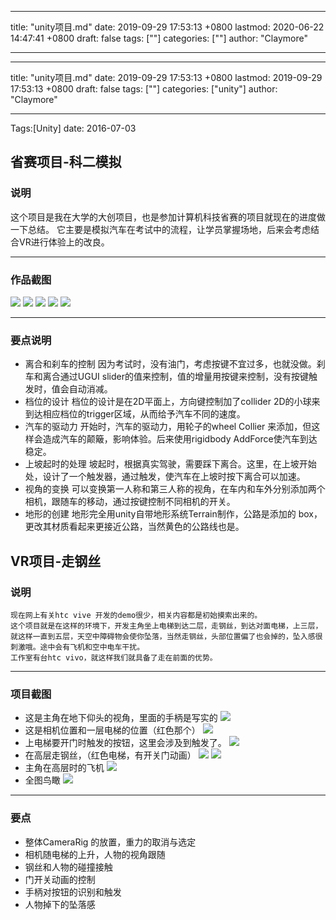 
---
title: "unity项目.md"
date: 2019-09-29 17:53:13 +0800
lastmod: 2020-06-22 14:47:41 +0800
draft: false
tags: [""]
categories: [""]
author: "Claymore"

---
---
title: "unity项目.md"
date: 2019-09-29 17:53:13 +0800
lastmod: 2019-09-29 17:53:13 +0800
draft: false
tags: [""]
categories: ["unity"]
author: "Claymore"

---
Tags:[Unity]  date: 2016-07-03

## 省赛项目-科二模拟

### 说明
这个项目是我在大学的大创项目，也是参加计算机科技省赛的项目就现在的进度做一下总结。
它主要是模拟汽车在考试中的流程，让学员掌握场地，后来会考虑结合VR进行体验上的改良。

<!-- more -->

---

### 作品截图
![](http://claymore.wang:5000/uploads/big/6d5b0399a10fc691d3e2691fb4c4dc7d.png)
![](http://claymore.wang:5000/uploads/big/928b281277e2dc988d73a5fe307b3f3a.png)
![](http://claymore.wang:5000/uploads/big/5a123047f23c62f9f00a0de98e536cfa.png)
![](http://claymore.wang:5000/uploads/big/457192d76715c2e238a9e39bf566bf99.png)
![](http://claymore.wang:5000/uploads/big/72690a6a2e5c11cce200babb1fa24da0.png)

---

### 要点说明
* 离合和刹车的控制
    因为考试时，没有油门，考虑按键不宜过多，也就没做。刹车和离合通过UGUI slider的值来控制，值的增量用按键来控制，没有按键触发时，值会自动消减。
* 档位的设计
    档位的设计是在2D平面上，方向键控制加了collider 2D的小球来到达相应档位的trigger区域，从而给予汽车不同的速度。
* 汽车的驱动力
    开始时，汽车的驱动力，用轮子的wheel Collier 来添加，但这样会造成汽车的颠簸，影响体验。后来使用rigidbody AddForce使汽车到达稳定。
* 上坡起时的处理
    坡起时，根据真实驾驶，需要踩下离合。这里，在上坡开始处，设计了一个触发器，通过触发，使汽车在上坡时按下离合可以加速。
* 视角的变换
    可以变换第一人称和第三人称的视角，在车内和车外分别添加两个相机，跟随车的移动，通过按键控制不同相机的开关。
* 地形的创建
    地形完全用unity自带地形系统Terrain制作，公路是添加的 box，更改其材质看起来更接近公路，当然黄色的公路线也是。




## VR项目-走钢丝

### 说明
    现在网上有关htc vive 开发的demo很少，相关内容都是初始摸索出来的。
    这个项目就是在这样的环境下，开发主角坐上电梯到达二层，走钢丝，到达对面电梯，上三层，就这样一直到五层，天空中障碍物会使你坠落，当然走钢丝，头部位置偏了也会掉的，坠入感很刺激哦。途中会有飞机和空中电车干扰。
    工作室有台htc vivo，就这样我们就具备了走在前面的优势。

---

### 项目截图
* 这是主角在地下仰头的视角，里面的手柄是写实的
  ![](http://claymore.wang:5000/uploads/big/87cce9f5a04934aec7b111d4a4a5bc72.png)
* 这是相机位置和一层电梯的位置（红色那个）
  ![](http://claymore.wang:5000/uploads/big/df718f46b982f7271eaa4461d53361a1.png)
* 上电梯要开门时触发的按钮，这里会涉及到触发了。
  ![](http://claymore.wang:5000/uploads/big/7b39407fcecdc30710a0823c6979483a.png)
* 在高层走钢丝，（红色电梯，有开关门动画）
  ![](http://claymore.wang:5000/uploads/big/ad6229619c8f565ce6c6f5fb253c3ceb.png)
  ![](http://claymore.wang:5000/uploads/big/7f8b42cad626fd66aff9da5690e08287.png)
* 主角在高层时的飞机
  ![](http://claymore.wang:5000/uploads/big/e76209ab10839453819c88e0ada6f710.png)
* 全图鸟瞰
  ![](http://claymore.wang:5000/uploads/big/0159ab5273c8477a2a4c622f9d151a69.png)

---

### 要点
* 整体CameraRig 的放置，重力的取消与选定
* 相机随电梯的上升，人物的视角跟随
* 钢丝和人物的碰撞接触
* 门开关动画的控制
* 手柄对按钮的识别和触发
* 人物掉下的坠落感